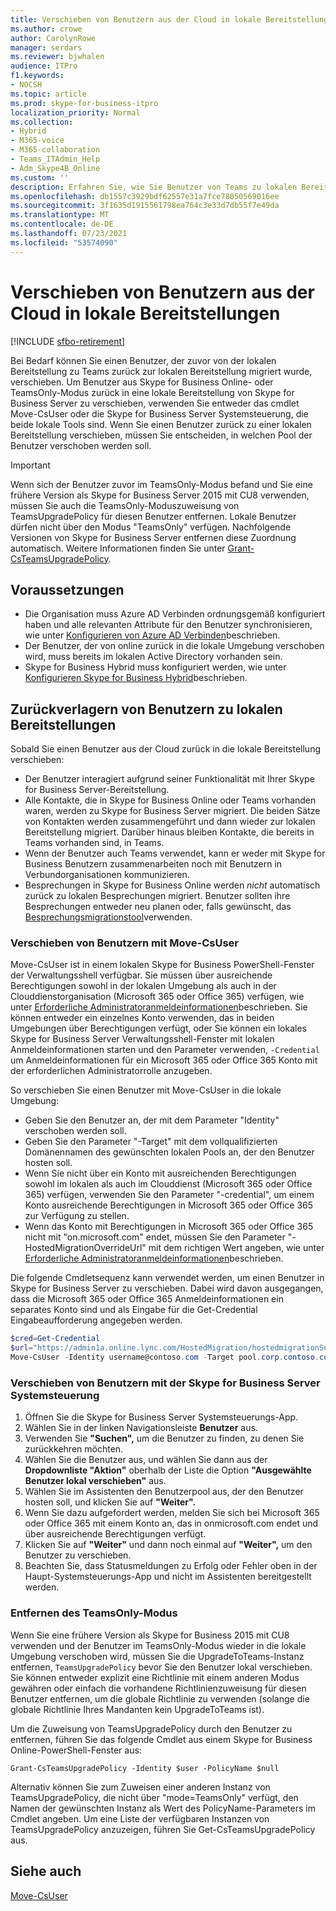 ```yaml
---
title: Verschieben von Benutzern aus der Cloud in lokale Bereitstellungen
ms.author: crowe
author: CarolynRowe
manager: serdars
ms.reviewer: bjwhalen
audience: ITPro
f1.keywords:
- NOCSH
ms.topic: article
ms.prod: skype-for-business-itpro
localization_priority: Normal
ms.collection:
- Hybrid
- M365-voice
- M365-collaboration
- Teams_ITAdmin_Help
- Adm_Skype4B_Online
ms.custom: ''
description: Erfahren Sie, wie Sie Benutzer von Teams zu lokalen Bereitstellungen verschieben.
ms.openlocfilehash: db1557c3929bdf62557e31a7fce78050569016ee
ms.sourcegitcommit: 3f1635d1915561798ea764c3e33d7db55f7e49da
ms.translationtype: MT
ms.contentlocale: de-DE
ms.lasthandoff: 07/23/2021
ms.locfileid: "53574090"
---
```

# <a name="move-users-from-the-cloud-to-on-premises"></a>Verschieben von Benutzern aus der Cloud in lokale Bereitstellungen 

[!INCLUDE [sfbo-retirement](../../Hub/includes/sfbo-retirement.md)]

Bei Bedarf können Sie einen Benutzer, der zuvor von der lokalen Bereitstellung zu Teams zurück zur lokalen Bereitstellung migriert wurde, verschieben. Um Benutzer aus Skype for Business Online- oder TeamsOnly-Modus zurück in eine lokale Bereitstellung von Skype for Business Server zu verschieben, verwenden Sie entweder das cmdlet Move-CsUser oder die Skype for Business Server Systemsteuerung, die beide lokale Tools sind. Wenn Sie einen Benutzer zurück zu einer lokalen Bereitstellung verschieben, müssen Sie entscheiden, in welchen Pool der Benutzer verschoben werden soll.

> [!Important]
> Wenn sich der Benutzer zuvor im TeamsOnly-Modus befand und Sie eine frühere Version als Skype for Business Server 2015 mit CU8 verwenden, müssen Sie auch die TeamsOnly-Moduszuweisung von TeamsUpgradePolicy für diesen Benutzer entfernen. Lokale Benutzer dürfen nicht über den Modus "TeamsOnly" verfügen.  Nachfolgende Versionen von Skype for Business Server entfernen diese Zuordnung automatisch. Weitere Informationen finden Sie unter [Grant-CsTeamsUpgradePolicy](/powershell/module/skype/grant-csteamsupgradepolicy).

## <a name="prerequisites"></a>Voraussetzungen

- Die Organisation muss Azure AD Verbinden ordnungsgemäß konfiguriert haben und alle relevanten Attribute für den Benutzer synchronisieren, wie unter [Konfigurieren von Azure AD Verbinden](configure-azure-ad-connect.md)beschrieben.
- Der Benutzer, der von online zurück in die lokale Umgebung verschoben wird, muss bereits im lokalen Active Directory vorhanden sein.
- Skype for Business Hybrid muss konfiguriert werden, wie unter [Konfigurieren Skype for Business Hybrid](configure-federation-with-skype-for-business-online.md)beschrieben.

## <a name="moving-users-back-to-on-premises"></a>Zurückverlagern von Benutzern zu lokalen Bereitstellungen

Sobald Sie einen Benutzer aus der Cloud zurück in die lokale Bereitstellung verschieben:

- Der Benutzer interagiert aufgrund seiner Funktionalität mit Ihrer Skype for Business Server-Bereitstellung. 
- Alle Kontakte, die in Skype for Business Online oder Teams vorhanden waren, werden zu Skype for Business Server migriert. Die beiden Sätze von Kontakten werden zusammengeführt und dann wieder zur lokalen Bereitstellung migriert.  Darüber hinaus bleiben Kontakte, die bereits in Teams vorhanden sind, in Teams.
- Wenn der Benutzer auch Teams verwendet, kann er weder mit Skype for Business Benutzern zusammenarbeiten noch mit Benutzern in Verbundorganisationen kommunizieren.
- Besprechungen in Skype for Business Online werden *nicht* automatisch zurück zu lokalen Besprechungen migriert. Benutzer sollten ihre Besprechungen entweder neu planen oder, falls gewünscht, das [Besprechungsmigrationstool](https://support.office.com/article/2b525fe6-ed0f-4331-b533-c31546fcf4d4)verwenden.

### <a name="move-users-with-move-csuser"></a>Verschieben von Benutzern mit Move-CsUser

Move-CsUser ist in einem lokalen Skype for Business PowerShell-Fenster der Verwaltungsshell verfügbar. Sie müssen über ausreichende Berechtigungen sowohl in der lokalen Umgebung als auch in der Clouddienstorganisation (Microsoft 365 oder Office 365) verfügen, wie unter [Erforderliche Administratoranmeldeinformationen](move-users-between-on-premises-and-cloud.md#required-administrative-credentials)beschrieben. Sie können entweder ein einzelnes Konto verwenden, das in beiden Umgebungen über Berechtigungen verfügt, oder Sie können ein lokales Skype for Business Server Verwaltungsshell-Fenster mit lokalen Anmeldeinformationen starten und den Parameter verwenden, `-Credential` um Anmeldeinformationen für ein Microsoft 365 oder Office 365 Konto mit der erforderlichen Administratorrolle anzugeben.

So verschieben Sie einen Benutzer mit Move-CsUser in die lokale Umgebung:

- Geben Sie den Benutzer an, der mit dem Parameter "Identity" verschoben werden soll.
- Geben Sie den Parameter "-Target" mit dem vollqualifizierten Domänennamen des gewünschten lokalen Pools an, der den Benutzer hosten soll.
- Wenn Sie nicht über ein Konto mit ausreichenden Berechtigungen sowohl im lokalen als auch im Clouddienst (Microsoft 365 oder Office 365) verfügen, verwenden Sie den Parameter "-credential", um einem Konto ausreichende Berechtigungen in Microsoft 365 oder Office 365 zur Verfügung zu stellen.
- Wenn das Konto mit Berechtigungen in Microsoft 365 oder Office 365 nicht mit "on.microsoft.com" endet, müssen Sie den Parameter "-HostedMigrationOverrideUrl" mit dem richtigen Wert angeben, wie unter [Erforderliche Administratoranmeldeinformationen](move-users-between-on-premises-and-cloud.md#required-administrative-credentials)beschrieben.

Die folgende Cmdletsequenz kann verwendet werden, um einen Benutzer in Skype for Business Server zu verschieben. Dabei wird davon ausgegangen, dass die Microsoft 365 oder Office 365 Anmeldeinformationen ein separates Konto sind und als Eingabe für die Get-Credential Eingabeaufforderung angegeben werden.

```PowerShell
$cred=Get-Credential
$url="https://admin1a.online.lync.com/HostedMigration/hostedmigrationService.svc"
Move-CsUser -Identity username@contoso.com -Target pool.corp.contoso.com -Credential $cred -HostedMigrationOverrideUrl $url
```

### <a name="move-users-with-the-skype-for-business-server-control-panel"></a>Verschieben von Benutzern mit der Skype for Business Server Systemsteuerung

1. Öffnen Sie die Skype for Business Server Systemsteuerungs-App.
2. Wählen Sie in der linken Navigationsleiste **Benutzer** aus.
3. Verwenden Sie **"Suchen",** um die Benutzer zu finden, zu denen Sie zurückkehren möchten.
4. Wählen Sie die Benutzer aus, und wählen Sie dann aus der **Dropdownliste "Aktion"** oberhalb der Liste die Option **"Ausgewählte Benutzer lokal verschieben"** aus.
5. Wählen Sie im Assistenten den Benutzerpool aus, der den Benutzer hosten soll, und klicken Sie auf **"Weiter".**
6. Wenn Sie dazu aufgefordert werden, melden Sie sich bei Microsoft 365 oder Office 365 mit einem Konto an, das in onmicrosoft.com endet und über ausreichende Berechtigungen verfügt.
7. Klicken Sie auf **"Weiter"** und dann noch einmal auf **"Weiter",** um den Benutzer zu verschieben.
8. Beachten Sie, dass Statusmeldungen zu Erfolg oder Fehler oben in der Haupt-Systemsteuerungs-App und nicht im Assistenten bereitgestellt werden.

### <a name="removing-teamsonly-mode"></a>Entfernen des TeamsOnly-Modus

Wenn Sie eine frühere Version als Skype for Business 2015 mit CU8 verwenden und der Benutzer im TeamsOnly-Modus wieder in die lokale Umgebung verschoben wird, müssen Sie die UpgradeToTeams-Instanz entfernen, `TeamsUpgradePolicy` bevor Sie den Benutzer lokal verschieben. Sie können entweder explizit eine Richtlinie mit einem anderen Modus gewähren oder einfach die vorhandene Richtlinienzuweisung für diesen Benutzer entfernen, um die globale Richtlinie zu verwenden (solange die globale Richtlinie Ihres Mandanten kein UpgradeToTeams ist).

Um die Zuweisung von TeamsUpgradePolicy durch den Benutzer zu entfernen, führen Sie das folgende Cmdlet aus einem Skype for Business Online-PowerShell-Fenster aus:

`Grant-CsTeamsUpgradePolicy -Identity $user -PolicyName $null`

Alternativ können Sie zum Zuweisen einer anderen Instanz von TeamsUpgradePolicy, die nicht über "mode=TeamsOnly" verfügt, den Namen der gewünschten Instanz als Wert des PolicyName-Parameters im Cmdlet angeben. Um eine Liste der verfügbaren Instanzen von TeamsUpgradePolicy anzuzeigen, führen Sie Get-CsTeamsUpgradePolicy aus.


## <a name="see-also"></a>Siehe auch

[Move-CsUser](/powershell/module/skype/move-csuser)